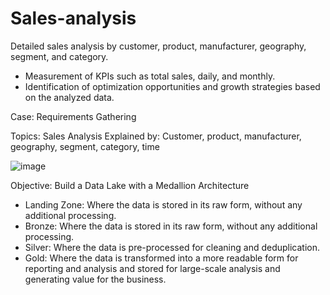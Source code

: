 # Sales-analysis
Detailed sales analysis by customer, product, manufacturer, geography, segment, and category. 

- Measurement of KPIs such as total sales, daily, and monthly.
- Identification of optimization opportunities and growth strategies based on the analyzed data.

Case: Requirements Gathering

Topics: Sales Analysis
Explained by: Customer, product, manufacturer, geography, segment, category, time

![image](https://github.com/user-attachments/assets/337bd02d-6814-47d2-a05e-3af5a4d04353)

Objective: Build a Data Lake with a Medallion Architecture

- Landing Zone: Where the data is stored in its raw form, without any additional processing.
- Bronze: Where the data is stored in its raw form, without any additional processing.
- Silver: Where the data is pre-processed for cleaning and deduplication.
- Gold: Where the data is transformed into a more readable form for reporting and analysis and stored for large-scale analysis and generating value for the business.
